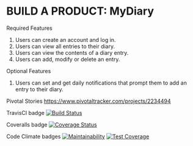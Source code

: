 # BUILD A PRODUCT: MyDiary
Required Features
1. Users can create an account and log in.
2. Users can view all entries to their diary.
3. Users can view the contents of a diary entry.
4. Users can add, modify or delete an entry.

Optional Features
1. Users can set and get daily notifications that prompt them to add an entry to their diary.

Pivotal Stories https://www.pivotaltracker.com/projects/2234494

TravisCI badge
[![Build Status](https://travis-ci.com/okezieobi/my-diary.svg?branch=ft-create-one-entry-%23162879593)](https://travis-ci.com/okezieobi/my-diary)

Coveralls badge
[![Coverage Status](https://coveralls.io/repos/github/okezieobi/my-diary/badge.svg?branch=master)](https://coveralls.io/github/okezieobi/my-diary?branch=master)

Code Climate badges
[![Maintainability](https://api.codeclimate.com/v1/badges/797765550a7f9efddba5/maintainability)](https://codeclimate.com/github/okezieobi/my-diary/maintainability) 
[![Test Coverage](https://api.codeclimate.com/v1/badges/797765550a7f9efddba5/test_coverage)](https://codeclimate.com/github/okezieobi/my-diary/test_coverage)
